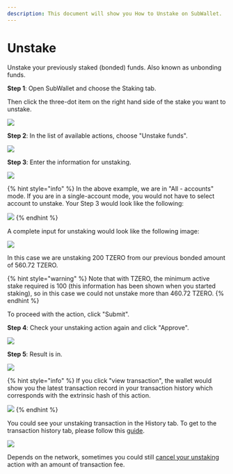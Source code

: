 ```yaml
---
description: This document will show you How to Unstake on SubWallet.
---
```


# Unstake

Unstake your previously staked (bonded) funds. Also known as unbonding funds.

**Step 1**: Open SubWallet and choose the Staking tab.&#x20;

Then click the three-dot item on the right hand side of the stake you want to unstake.&#x20;

![](<../../.gitbook/assets/image (164).png>)



**Step 2**: In the list of available actions, choose "Unstake funds".

![](<../../.gitbook/assets/image (185).png>)



**Step 3**: Enter the information for unstaking.&#x20;

![](<../../.gitbook/assets/image (162).png>)

{% hint style="info" %}
In the above example, we are in "All - accounts" mode. If you are in a single-account mode, you would not have to select account to unstake. Your Step 3 would look like the following:

![](<../../.gitbook/assets/image (176).png>)
{% endhint %}

A complete input for unstaking would look like the following image:

![](<../../.gitbook/assets/image (169).png>)

In this case we are unstaking 200 TZERO from our previous bonded amount of 560.72 TZERO.&#x20;

{% hint style="warning" %}
Note that with TZERO, the minimum active stake required is 100 (this information has been shown when you started staking), so in this case we could not unstake more than 460.72 TZERO.&#x20;
{% endhint %}

To proceed with the action, click "Submit".



**Step 4**: Check your unstaking action again and click "Approve".

![](<../../.gitbook/assets/image (2) (3).png>)



**Step 5**: Result is in.&#x20;

![](<../../.gitbook/assets/image (172).png>)

{% hint style="info" %}
If you click "view transaction", the wallet would show you the latest transaction record in your transaction history which corresponds with the extrinsic hash of this action.&#x20;

![](<../../.gitbook/assets/image (198).png>)
{% endhint %}

You could see your unstaking transaction in the History tab. To get to the transaction history tab, please follow this [guide](../view-transaction-history.md).

![](<../../.gitbook/assets/image (153).png>)



Depends on the network, sometimes you could still [cancel your unstaking](cancel-a-previous-unstaking-action.md) action with an amount of transaction fee.&#x20;
